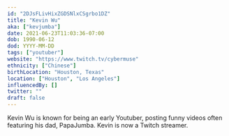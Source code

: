 ```yaml
---
id: "2DJsFLivHixZGDSNlxCSgrbo1DZ"
title: "Kevin Wu"
aka: ["kevjumba"]
date: 2021-06-23T11:03:36-07:00
dob: 1990-06-12
dod: YYYY-MM-DD
tags: ["youtuber"]
website: "https://www.twitch.tv/cybermuse"
ethnicity: ["Chinese"]
birthLocation: "Houston, Texas"
location: ["Houston", "Los Angeles"]
influencedBy: []
twitter: ""
draft: false
---
```


Kevin Wu is known for being an early Youtuber, posting funny videos often
featuring his dad, PapaJumba. Kevin is now a Twitch streamer.
